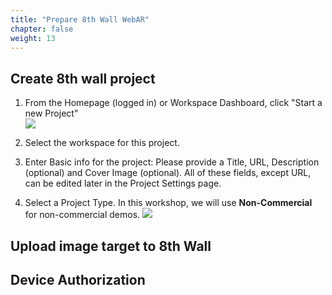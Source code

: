 ```yaml
---
title: "Prepare 8th Wall WebAR"
chapter: false
weight: 13
---
```



## Create 8th wall project

1. From the Homepage (logged in) or Workspace Dashboard, click "Start a new Project"     
![](/image/8th-wall-console-workspace-start-project.jpg)

2. Select the workspace for this project.     

3. Enter Basic info for the project: Please provide a Title, URL, Description (optional) and Cover Image (optional). All of these fields, except URL, can be edited later in the Project Settings page.      

4. Select a Project Type. In this workshop, we will use **Non-Commercial** for non-commercial demos.
![](/image/8th-wall-gettingstarted-new-project-info.jpg)

## Upload image target to 8th Wall

## Device Authorization
